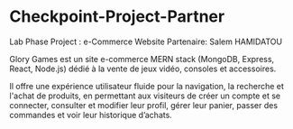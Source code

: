 # Checkpoint-Project-Partner
Lab Phase Project : e-Commerce Website
Partenaire: Salem HAMIDATOU

Glory Games est un site e-commerce MERN stack (MongoDB, Express, React, Node.js) dédié à la vente de jeux vidéo, consoles et accessoires.

Il offre une expérience utilisateur fluide pour la navigation, la recherche et l'achat de produits, en permettant aux visiteurs de créer un compte et se connecter, consulter et modifier leur profil, gérer leur panier, passer des commandes et voir leur historique d’achats.
